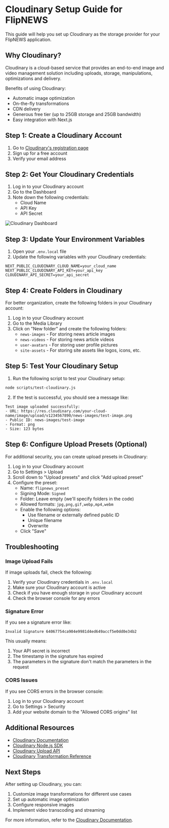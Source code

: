 # Cloudinary Setup Guide for FlipNEWS

This guide will help you set up Cloudinary as the storage provider for your FlipNEWS application.

## Why Cloudinary?

Cloudinary is a cloud-based service that provides an end-to-end image and video management solution including uploads, storage, manipulations, optimizations and delivery.

Benefits of using Cloudinary:
- Automatic image optimization
- On-the-fly transformations
- CDN delivery
- Generous free tier (up to 25GB storage and 25GB bandwidth)
- Easy integration with Next.js

## Step 1: Create a Cloudinary Account

1. Go to [Cloudinary's registration page](https://cloudinary.com/users/register/free)
2. Sign up for a free account
3. Verify your email address

## Step 2: Get Your Cloudinary Credentials

1. Log in to your Cloudinary account
2. Go to the Dashboard
3. Note down the following credentials:
   - Cloud Name
   - API Key
   - API Secret

![Cloudinary Dashboard](https://res.cloudinary.com/demo/image/upload/v1612345678/cloudinary-dashboard.png)

## Step 3: Update Your Environment Variables

1. Open your `.env.local` file
2. Update the following variables with your Cloudinary credentials:

```
NEXT_PUBLIC_CLOUDINARY_CLOUD_NAME=your_cloud_name
NEXT_PUBLIC_CLOUDINARY_API_KEY=your_api_key
CLOUDINARY_API_SECRET=your_api_secret
```

## Step 4: Create Folders in Cloudinary

For better organization, create the following folders in your Cloudinary account:

1. Log in to your Cloudinary account
2. Go to the Media Library
3. Click on "New folder" and create the following folders:
   - `news-images` - For storing news article images
   - `news-videos` - For storing news article videos
   - `user-avatars` - For storing user profile pictures
   - `site-assets` - For storing site assets like logos, icons, etc.

## Step 5: Test Your Cloudinary Setup

1. Run the following script to test your Cloudinary setup:

```bash
node scripts/test-cloudinary.js
```

2. If the test is successful, you should see a message like:

```
Test image uploaded successfully:
- URL: https://res.cloudinary.com/your-cloud-name/image/upload/v1234567890/news-images/test-image.png
- Public ID: news-images/test-image
- Format: png
- Size: 123 bytes
```

## Step 6: Configure Upload Presets (Optional)

For additional security, you can create upload presets in Cloudinary:

1. Log in to your Cloudinary account
2. Go to Settings > Upload
3. Scroll down to "Upload presets" and click "Add upload preset"
4. Configure the preset:
   - Name: `flipnews_preset`
   - Signing Mode: `Signed`
   - Folder: Leave empty (we'll specify folders in the code)
   - Allowed formats: `jpg,png,gif,webp,mp4,webm`
   - Enable the following options:
     - Use filename or externally defined public ID
     - Unique filename
     - Overwrite
   - Click "Save"

## Troubleshooting

### Image Upload Fails

If image uploads fail, check the following:

1. Verify your Cloudinary credentials in `.env.local`
2. Make sure your Cloudinary account is active
3. Check if you have enough storage in your Cloudinary account
4. Check the browser console for any errors

### Signature Error

If you see a signature error like:

```
Invalid Signature 64067754ca904e9981d4ed649accf5e0dd0e34b2
```

This usually means:
1. Your API secret is incorrect
2. The timestamp in the signature has expired
3. The parameters in the signature don't match the parameters in the request

### CORS Issues

If you see CORS errors in the browser console:

1. Log in to your Cloudinary account
2. Go to Settings > Security
3. Add your website domain to the "Allowed CORS origins" list

## Additional Resources

- [Cloudinary Documentation](https://cloudinary.com/documentation)
- [Cloudinary Node.js SDK](https://cloudinary.com/documentation/node_integration)
- [Cloudinary Upload API](https://cloudinary.com/documentation/image_upload_api_reference)
- [Cloudinary Transformation Reference](https://cloudinary.com/documentation/image_transformation_reference)

## Next Steps

After setting up Cloudinary, you can:

1. Customize image transformations for different use cases
2. Set up automatic image optimization
3. Configure responsive images
4. Implement video transcoding and streaming

For more information, refer to the [Cloudinary Documentation](https://cloudinary.com/documentation).
